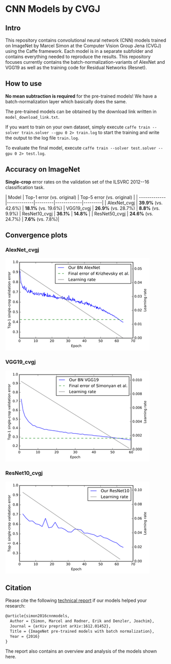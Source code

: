 # CNN Models by CVGJ 

## Intro
This repository contains convolutional neural network (CNN) models trained on ImageNet by Marcel Simon at the Computer Vision Group Jena (CVGJ) using the Caffe framework. Each model is in a separate subfolder and contains everything needed to reproduce the results. This repository focuses currently contains the batch-normalization-variants of AlexNet and VGG19 as well as the training code for Residual Networks (Resnet). 

## How to use
**No mean subtraction is required** for the pre-trained models! We have a batch-normalization layer which basically does the same. 

The pre-trained models can be obtained by the download link written in `model_download_link.txt`. 

If you want to train on your own dataset, simply execute `caffe train --solver train.solver --gpu 0 2> train.log` to start the training and write the output to the log file `train.log`.

To evaluate the final model, execute `caffe train --solver test.solver --gpu 0 2> test.log`.


## Accuracy on ImageNet
**Single-crop** error rates on the validation set of the ILSVRC 2012--16 classification task.

| Model             | Top-1 error  (vs. original) |  Top-5 error  (vs. original) |
| ------------- |-------------|---------|-------------|---------|
| AlexNet_cvgj     | **39.9%** (vs. 42.6%)      | **18.1%**  (vs. 19.6%)
| VGG19_cvgj       | **26.9%** (vs. 28.7%)      | **8.8%**  (vs. 9.9%)
| ResNet10_cvgj    | **36.1%**    | **14.8%**  |
| ResNet50_cvgj    | **24.6%** (vs. 24.7%)   | **7.6%** (vs. 7.8%)|


## Convergence plots

### AlexNet_cvgj 
![Convergence plot of AlexNet with batch normalization](AlexNet_cvgj/convergence.png)

### VGG19_cvgj 
![Convergence plot of AlexNet with batch normalization](VGG19_cvgj/convergence.png)

### ResNet10_cvgj 
![Convergence plot of AlexNet with batch normalization](ResNet_preact/ResNet10_cvgj/convergence.png)


## Citation
Please cite the following [technical report](https://arxiv.org/abs/1612.01452 "ImageNet pre-trained models with batch normalization by Marcel Simon et al on arxiv.") if our models helped your research:

```
@article{simon2016cnnmodels,
  Author = {Simon, Marcel and Rodner, Erik and Denzler, Joachim},
  Journal = {arXiv preprint arXiv:1612.01452},
  Title = {ImageNet pre-trained models with batch normalization},
  Year = {2016}
}
```

The report also contains an overview and analysis of the models shown here.
